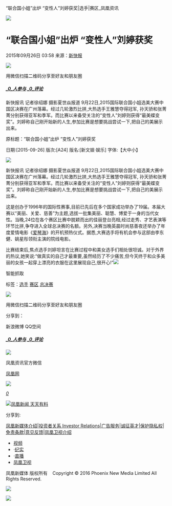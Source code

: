 “联合国小姐”出炉 “变性人”刘婷获奖|选手|赛区\_凤凰资讯

![](https://dolphin.deliver.ifeng.com/c?z=ifeng&la=0&si=2&ci=23&cg=22&c=29&or=232&l=728&bg=728&b=726&u=https://y0.ifengimg.com/34c4a1d78882290c/2012/0528/1x1.gif)

# “联合国小姐”出炉 “变性人”刘婷获奖

2015年09月26日 03:58 来源：[新快报](http://dianzibao.xkb.com.cn/view/1008692)

![](http://h2.ifengimg.com/0f56ee67a4c375c2/2013/1106/indeccode.png)

用微信扫描二维码分享至好友和朋友圈

##### [_0_人参与](http://gentie.ifeng.com/view.html?docUrl=http%3A%2F%2Fnews.ifeng.com%2Fa%2F20150926%2F44740018_0.shtml&docName=%E2%80%9C%E8%81%94%E5%90%88%E5%9B%BD%E5%B0%8F%E5%A7%90%E2%80%9D%E5%87%BA%E7%82%89%20%E2%80%9C%E5%8F%98%E6%80%A7%E4%BA%BA%E2%80%9D%E5%88%98%E5%A9%B7%E8%8E%B7%E5%A5%96&skey=8f4b06&pcUrl=http%3A%2F%2Fnews.ifeng.com%2Fa%2F20150926%2F44740018_0.shtml) [_0_评论](http://gentie.ifeng.com/view.html?docUrl=http%3A%2F%2Fnews.ifeng.com%2Fa%2F20150926%2F44740018_0.shtml&docName=%E2%80%9C%E8%81%94%E5%90%88%E5%9B%BD%E5%B0%8F%E5%A7%90%E2%80%9D%E5%87%BA%E7%82%89%20%E2%80%9C%E5%8F%98%E6%80%A7%E4%BA%BA%E2%80%9D%E5%88%98%E5%A9%B7%E8%8E%B7%E5%A5%96&skey=8f4b06&pcUrl=http%3A%2F%2Fnews.ifeng.com%2Fa%2F20150926%2F44740018_0.shtml)

新快报讯 记者徐绍娜 摄影夏世焱报道 9月22日,2015国际联合国小姐选美大赛中国区决赛在广州落幕。经过几轮激烈比拼,大热选手王雅慧夺得冠军, 孙天骄和张菁菁分别获得亚军和季军。而比赛以来备受关注的“变性人”刘婷则获得“最美蝶变奖”。刘婷称自己刚开始新的人生,参加比赛是想要挑战尝试一下,把自己的美展示出来。

原标题：“联合国小姐”出炉 “变性人”刘婷获奖

日期:\[2015-09-26\] 版次:\[A24\] 版名:\[新文娱·娱乐\] 字体:【大中小】

![](http://y0.ifengimg.com/cmpp/2015/09/26/03/e0c99c34-d018-429a-8d92-e949a90e9a06_size42_w509_h759.jpg)

新快报讯 记者徐绍娜 摄影夏世焱报道 9月22日,2015国际联合国小姐选美大赛中国区决赛在广州落幕。经过几轮激烈比拼,大热选手王雅慧夺得冠军, 孙天骄和张菁菁分别获得亚军和季军。而比赛以来备受关注的“变性人”刘婷则获得“最美蝶变奖”。刘婷称自己刚开始新的人生,参加比赛是想要挑战尝试一下,把自己的美展示出来。

这是创办于1996年的国际性赛事,目前已先后在多个国家成功举办了19届。本届大赛以“美丽、关爱、慈善”为主题,选拔一批集美丽、聪慧、博爱于一身的当代女性。当晚,24位在各个赛区比赛中脱颖而出的佳丽登台亮相,经过走秀、才艺表演等环节比拼,争夺进入全球总决赛的名额。另外,决赛当晚英晨时尚慈善夜还举办了年度爱情电影《[爱琴海](http://app.travel.ifeng.com/scenery_detail-17001.html)》的开机预热仪式。据悉,大赛选手将有机会参与这部由李东健、姚星彤领衔主演的院线电影。

比赛结束后,焦点选手刘婷坦言在比赛过程中和美女选手们相处很坦诚。对于外界的热议,她笑说:“做真实的自己才最重要,虽然经历了不少痛苦,但今天终于和众多美丽的女孩一起穿上漂亮的衣服在这里展现自己,很开心!”[![](http://y2.ifengimg.com/a/2015/0708/icon_logo.gif)](http://www.ifeng.com/)

智能抓取

标签：[选手](http://search.ifeng.com/sofeng/search.action?c=1&q=%E9%80%89%E6%89%8B) [赛区](http://search.ifeng.com/sofeng/search.action?c=1&q=%E8%B5%9B%E5%8C%BA) [总决赛](http://search.ifeng.com/sofeng/search.action?c=1&q=%E6%80%BB%E5%86%B3%E8%B5%9B)

![](http://h2.ifengimg.com/0f56ee67a4c375c2/2013/1106/indeccode.png)

用微信扫描二维码分享至好友和朋友圈

分享到：

新浪微博 QQ空间

##### [_0_人参与](http://gentie.ifeng.com/view.html?docUrl=http%3A%2F%2Fnews.ifeng.com%2Fa%2F20150926%2F44740018_0.shtml&docName=%E2%80%9C%E8%81%94%E5%90%88%E5%9B%BD%E5%B0%8F%E5%A7%90%E2%80%9D%E5%87%BA%E7%82%89%20%E2%80%9C%E5%8F%98%E6%80%A7%E4%BA%BA%E2%80%9D%E5%88%98%E5%A9%B7%E8%8E%B7%E5%A5%96&skey=8f4b06&pcUrl=http%3A%2F%2Fnews.ifeng.com%2Fa%2F20150926%2F44740018_0.shtml) [_0_评论](http://gentie.ifeng.com/view.html?docUrl=http%3A%2F%2Fnews.ifeng.com%2Fa%2F20150926%2F44740018_0.shtml&docName=%E2%80%9C%E8%81%94%E5%90%88%E5%9B%BD%E5%B0%8F%E5%A7%90%E2%80%9D%E5%87%BA%E7%82%89%20%E2%80%9C%E5%8F%98%E6%80%A7%E4%BA%BA%E2%80%9D%E5%88%98%E5%A9%B7%E8%8E%B7%E5%A5%96&skey=8f4b06&pcUrl=http%3A%2F%2Fnews.ifeng.com%2Fa%2F20150926%2F44740018_0.shtml)

![](http://d.ifengimg.com/w80_h80_nocache/y0.ifengimg.com/e01ed39fc2da5d4a/2013/1107/00092ec33d1b6502592a18584daddf3e.jpg)

凤凰资讯官方微信

[凤凰网](http://weibo.com/phoenixnewmedia "凤凰网")

![](http://y2.ifengimg.com/ifengimcp/pic/20150902/3677f2773fd79f12b079_size1_w35_h15.png)

[_0_](javascript:void\(0\);)

[![凤凰新闻 天天有料](//y3.ifengimg.com/a/2015/0130/b3e486531275e3b.JPG)](http://api.3g.ifeng.com/ifengtg?adid=11345)

分享到:

[凤凰新媒体介绍](http://www.ifeng.com/corp/about/intro/)|[投资者关系 Investor Relations](http://ir.ifeng.com/)|[广告服务](http://biz.ifeng.com/)|[诚征英才](http://career.ifeng.com/)|[保护隐私权](http://www.ifeng.com/corp/privacy/)|[免责条款](http://www.ifeng.com/corp/exemption/)|[意见反馈](http://help.ifeng.com/)|[凤凰卫视介绍](http://phtv.ifeng.com/intro/)

-   [视频](http://v.ifeng.com/ "视频")
-   ·[纪实](http://v.ifeng.com/documentary/index.shtml "纪实")
-   ·[直播](http://v.ifeng.com/live/ "直播")
-   [凤凰卫视](http://phtv.ifeng.com/ "凤凰卫视")

凤凰新媒体 版权所有    Copyright © 2016 Phoenix New Media Limited All Rights Reserved.

![](http://ifeng.wrating.com/a.gif?a=192ebceb8ad&t=&i=7415db53.192ebceb8b4.0.bee4b1a1978b9&b=https%3A//news.ifeng.com/a/20150926/44740018_0.shtml&c=860010-2063990101&s=800x600x24&l=en-us&z=0&j=0&f=-&ut=30&n=&js=&ck=1)

![](http://ifeng.wrating.com/a.gif?a=&c=860010-2063990101)